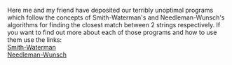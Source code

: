 Here me and my friend have deposited our terribly unoptimal programs which follow the concepts of Smith-Waterman's and Needleman-Wunsch's algorithms for finding the closest match between 2 strings respectively. If you want to find out more about each of those programs and how to use them use the links:
<br>[Smith-Waterman](https://github.com/ShadowTheThird/Wunsch-Waterman/tree/Smith-Watermann?tab=readme-ov-file)
<br>[Needleman-Wunsch](https://github.com/ShadowTheThird/Wunsch-Waterman/tree/Needleman-Wunsch?tab=readme-ov-file)
